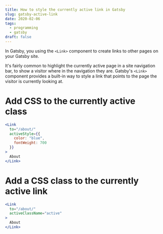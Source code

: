 ```yaml
---
title: How to style the currently active link in Gatsby
slug: gatsby-active-link
date: 2020-02-06
tags:
  - programming
  - gatsby
draft: false
---
```

In Gatsby, you using the `<Link>` component to create links to other pages on your Gatsby site.

It's fairly common to highlight the currently active page in a site navigation bar, to show a visitor where in the navigation they are. Gatsby's `<Link>` component provides a built-in way to style a link that points to the page the visitor is currently looking at.

# Add CSS to the currently active class

```jsx
<Link
  to="/about/"
  activeStyle={{
    color: "blue",
    fontWeight: 700
  }}
>
  About
</Link>
```

# Add a CSS class to the currently active link

```jsx
<Link
  to="/about/"
  activeClassName="active"
>
  About
</Link>
```
